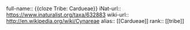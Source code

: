 full-name:: {{cloze Tribe: Cardueae}}
iNat-url:: https://www.inaturalist.org/taxa/632883
wiki-url:: http://en.wikipedia.org/wiki/Cynareae
alias:: [[Cardueae]]
rank:: [[tribe]]